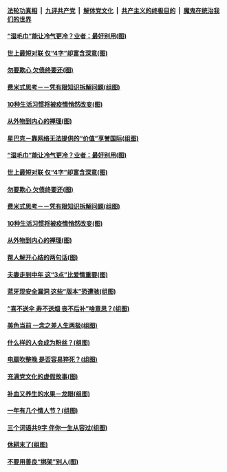 

####  [法轮功真相](../../../../basic/blob/master/README.md?t=09172202) &nbsp;|&nbsp; [九评共产党](../../../../9ping.md/blob/master/README.md?t=09172202) &nbsp;|&nbsp; [解体党文化](../../../../jtdwh.md/blob/master/README.md?t=09172202)  &nbsp;|&nbsp; [共产主义的终极目的](../../../../gczydzjmd.md/blob/master/README.md?t=09172202) &nbsp;|&nbsp; [魔鬼在统治我们的世界](../../../../mgztzwmdsj.md/blob/master/README.md?t=09172202) 

#### [“湿毛巾”能让冷气更冷？业者：最好别用(图)](../pages/p8/946414.md?t=09172202) 

#### [世上最短对联 仅“4字”却富含深意(图)](../pages/p8/946352.md?t=09172202) 

#### [勿要欺心 欠债终要还(图)](../pages/p8/945761.md?t=09172202) 

#### [费米式思考－－凭有限知识拆解问题(组图)](../pages/p8/945890.md?t=09172202) 

#### [10种生活习惯将被疫情悄然改变(图)](../pages/p8/945871.md?t=09172202) 

#### [从外物到内心的禅理(图)](../pages/p8/945750.md?t=09172202) 

#### [星巴克－靠网络无法提供的“价值”享誉国际(组图)](../pages/p8/945895.md?t=09172202) 

#### [“湿毛巾”能让冷气更冷？业者：最好别用(图)](../pages/p8/946414.md?t=09172202) 

#### [世上最短对联 仅“4字”却富含深意(图)](../pages/p8/946352.md?t=09172202) 

#### [勿要欺心 欠债终要还(图)](../pages/p8/945761.md?t=09172202) 

#### [费米式思考－－凭有限知识拆解问题(组图)](../pages/p8/945890.md?t=09172202) 

#### [10种生活习惯将被疫情悄然改变(图)](../pages/p8/945871.md?t=09172202) 

#### [从外物到内心的禅理(图)](../pages/p8/945750.md?t=09172202) 

#### [帮人解开心结的两句话(图)](../pages/p8/945754.md?t=09172202) 

#### [夫妻走到中年 这“3点”比爱情重要(图)](../pages/p8/946183.md?t=09172202) 

#### [蓝牙现安全漏洞 这些“版本”恐遭骇(组图)](../pages/p8/946130.md?t=09172202) 

#### [“喜不送伞 寿不送烟 丧不后补”啥意思？(组图)](../pages/p8/946008.md?t=09172202) 

#### [美色当前 一念之差人生两极(组图)](../pages/p8/945580.md?t=09172202) 

#### [什么样的人会成为粉丝？(组图)](../pages/p8/945894.md?t=09172202) 

#### [电扇吹整晚 是否容易猝死？(组图)](../pages/p8/945875.md?t=09172202) 

#### [充满党文化的虚假故事(图)](../pages/p8/945947.md?t=09172202) 

#### [补血又养生的水果－龙眼(组图)](../pages/p8/945988.md?t=09172202) 

#### [一年有几个情人节？(组图)](../pages/p8/943899.md?t=09172202) 

#### [三个词语共9字 伴你一生从容过(组图)](../pages/p8/945708.md?t=09172202) 

#### [休耕末了(组图)](../pages/p8/945901.md?t=09172202) 

#### [不要用善良“绑架”别人(图)](../pages/p8/945570.md?t=09172202) 

